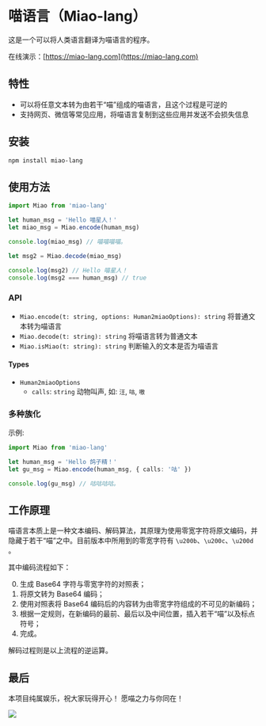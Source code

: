 # 喵语言（Miao-lang）

这是一个可以将人类语言翻译为喵语言的程序。

在线演示：[https://miao-lang.com](https://miao-lang.com)

## 特性

 - 可以将任意文本转为由若干“喵”组成的喵语言，且这个过程是可逆的
 - 支持网页、微信等常见应用，将喵语言复制到这些应用并发送不会损失信息

## 安装

```bash
npm install miao-lang
```

## 使用方法

```ts
import Miao from 'miao-lang'

let human_msg = 'Hello 喵星人！'
let miao_msg = Miao.encode(human_msg)

console.log(miao_msg) // 喵​‍‍‌‌‌​‌‍‍‌‌​‍‍‌‍‍​‍‍‍‌​‍‌‍​‌‍‍‌‌​‌‍‌​‌‌‍‌​‍‍喵​‍‍‍‍‍​‍‌‌​‍​‍‍​‍‌‍‍​‌‍‌‌​‌‌‌‍​‍‍​‍‌‌‌‍​‍‍‌‌​‌喵‌‌​‌‌‍​‌‌‍​‌‌‍‌‌​‌‌‍‍‍喵。

let msg2 = Miao.decode(miao_msg)

console.log(msg2) // Hello 喵星人！
console.log(msg2 === human_msg) // true
```

### API

 - `Miao.encode(t: string, options: Human2miaoOptions): string` 将普通文本转为喵语言
 - `Miao.decode(t: string): string` 将喵语言转为普通文本
 - `Miao.isMiao(t: string): string` 判断输入的文本是否为喵语言

#### Types

- `Human2miaoOptions`
  - `calls`: `string` 动物叫声, 如: `汪`, `咕`, `嗷`

### 多种族化

示例:
```ts
import Miao from 'miao-lang'

let human_msg = 'Hello 鸽子精！'
let gu_msg = Miao.encode(human_msg, { calls: '咕' })

console.log(gu_msg) // 咕咕咕咕。
```

## 工作原理

喵语言本质上是一种文本编码、解码算法，其原理为使用零宽字符将原文编码，并隐藏于若干“喵”之中。目前版本中所用到的零宽字符有 `\u200b`、`\u200c`、`\u200d` 。

其中编码流程如下：

 0. 生成 Base64 字符与零宽字符的对照表；
 1. 将原文转为 Base64 编码；
 2. 使用对照表将 Base64 编码后的内容转为由零宽字符组成的不可见的新编码；
 3. 根据一定规则，在新编码的最前、最后以及中间位置，插入若干“喵”以及标点符号；
 4. 完成。

解码过程则是以上流程的逆运算。

## 最后

本项目纯属娱乐，祝大家玩得开心！
愿喵之力与你同在！

![](https://github.githubassets.com/images/mona-whisper.gif)
